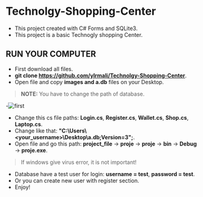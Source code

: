 # Technolgy-Shopping-Center
- This project created with C# Forms and SQLite3.
- This project is a basic Technogly shopping Center.

## RUN YOUR COMPUTER
- First download all files.
- **git clone https://github.com/ylrmali/Technolgy-Shopping-Center**.
- Open file and copy **images and a.db** files on your Desktop.
> **NOTE:** You have to change the path of database.

-![first](https://github.com/ylrmali/Technolgy-Shopping-Center/assets/95253154/80ae1c95-590b-4687-bf77-d8ff7310c385)
- Change this cs file paths: **Login.cs**, **Register.cs**, **Wallet.cs**, **Shop.cs**, **Laptop.cs**.
- Change like that: **"C:\\Users\\<your_username>\\Desktop\\a.db;Version=3";**.
- Open file and go this path: **project_file** -> **proje** -> **proje** -> **bin** -> **Debug** -> **proje.exe**.
> If windows give virus error, it is not important!
- Database have a test user for login: **username = test**, **password = test**.
- Or you can create new user with register section.
- Enjoy!
